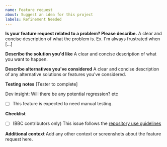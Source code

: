 ```yaml
---
name: Feature request
about: Suggest an idea for this project
labels: Refinement Needed
---
```


**Is your feature request related to a problem? Please describe.**
A clear and concise description of what the problem is. Ex. I'm always frustrated when [...]

**Describe the solution you'd like**
A clear and concise description of what you want to happen.

**Describe alternatives you've considered**
A clear and concise description of any alternative solutions or features you've considered.

**Testing notes**
[Tester to complete]

Dev insight: Will there be any potential regression? etc

- [ ] This feature is expected to need manual testing.

**Checklist**
- [ ] (BBC contributors only) This issue follows the [repository use guidelines](https://github.com/bbc/simorgh-infrastructure/blob/latest/documentation/repository-guidelines.md)

**Additional context**
Add any other context or screenshots about the feature request here.
